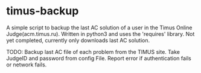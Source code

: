 # timus-backup

A simple script to backup the last AC solution of a user in the Timus Online Judge(acm.timus.ru). 
Written in python3 and uses the 'requires' library.
Not yet completed, currently only downloads last AC solution.

TODO:
    Backup last AC file of each problem from the TIMUS site.
    Take JudgeID and password from config File.
    Report error if authentication fails or network fails.
